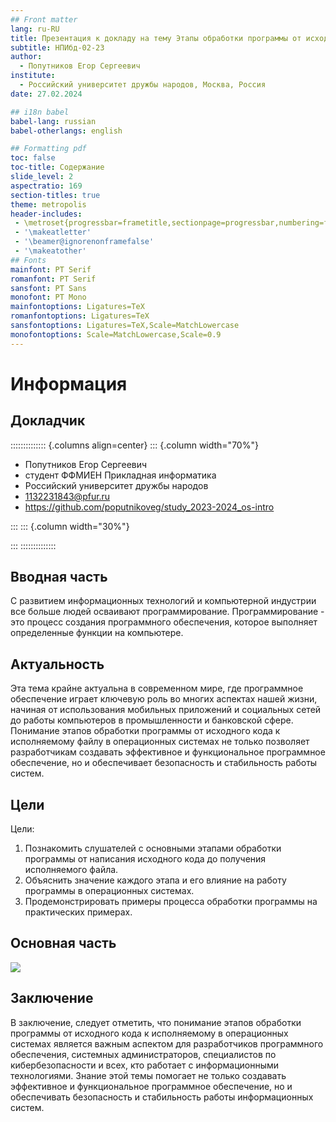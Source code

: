 ```yaml
---
## Front matter
lang: ru-RU
title: Презентация к докладу на тему Этапы обработки программы от исходного кода к исполняемому в операционных системах. 
subtitle: НПИбд-02-23
author:
  - Попутников Егор Сергеевич
institute:
  - Российский университет дружбы народов, Москва, Россия
date: 27.02.2024

## i18n babel
babel-lang: russian
babel-otherlangs: english

## Formatting pdf
toc: false
toc-title: Содержание
slide_level: 2
aspectratio: 169
section-titles: true
theme: metropolis
header-includes:
 - \metroset{progressbar=frametitle,sectionpage=progressbar,numbering=fraction}
 - '\makeatletter'
 - '\beamer@ignorenonframefalse'
 - '\makeatother'
## Fonts
mainfont: PT Serif
romanfont: PT Serif
sansfont: PT Sans
monofont: PT Mono
mainfontoptions: Ligatures=TeX
romanfontoptions: Ligatures=TeX
sansfontoptions: Ligatures=TeX,Scale=MatchLowercase
monofontoptions: Scale=MatchLowercase,Scale=0.9
---
```



# Информация

## Докладчик

:::::::::::::: {.columns align=center}
::: {.column width="70%"}

  * Попутников Егор Сергеевич
  * студент ФФМИЕН Прикладная информатика
  * Российский университет дружбы народов
  * [1132231843@pfur.ru](mailto:1132231843@pfur.ru)
  * <https://github.com/poputnikoveg/study_2023-2024_os-intro>

:::
::: {.column width="30%"}


:::
::::::::::::::

## Вводная часть

С развитием информационных технологий и компьютерной индустрии все больше людей осваивают программирование. Программирование - это процесс создания программного обеспечения, которое выполняет определенные функции на компьютере.

## Актуальность

Эта тема крайне актуальна в современном мире, где программное обеспечение играет ключевую роль во многих аспектах нашей жизни, начиная от использования мобильных приложений и социальных сетей до работы компьютеров в промышленности и банковской сфере. Понимание этапов обработки программы от исходного кода к исполняемому файлу в операционных системах не только позволяет разработчикам создавать эффективное и функциональное программное обеспечение, но и обеспечивает безопасность и стабильность работы систем.

## Цели

Цели:
1. Познакомить слушателей с основными этапами обработки программы от написания исходного кода до получения исполняемого файла.
2. Объяснить значение каждого этапа и его влияние на работу программы в операционных системах.
3. Продемонстрировать примеры процесса обработки программы на практических примерах.

## Основная часть

![](/home/egpoputnikov/Изображения/1.png)

## Заключение

В заключение, следует отметить, что понимание этапов обработки программы от исходного кода к исполняемому в операционных системах является важным аспектом для разработчиков программного обеспечения, системных администраторов, специалистов по кибербезопасности и всех, кто работает с информационными технологиями. Знание этой темы помогает не только создавать эффективное и функциональное программное обеспечение, но и обеспечивать безопасность и стабильность работы информационных систем.

